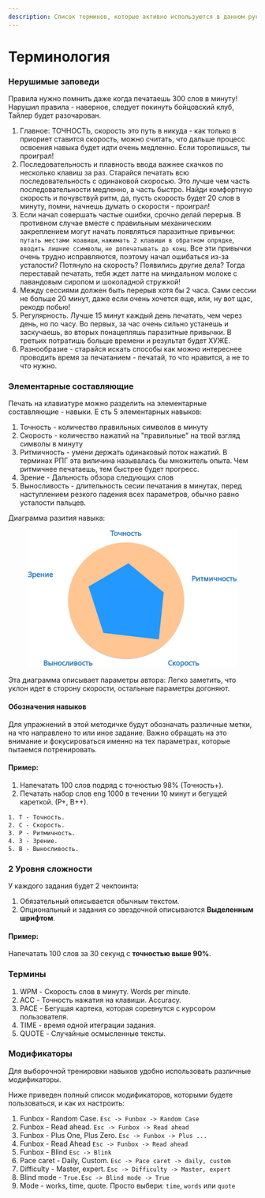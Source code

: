 ```yaml
---
description: Список терминов, которые активно используются в данном руководств
---
```


# Терминология

### Нерушимые заповеди

Правила нужно помнить даже когда печатаешь 300 слов в минуту! Нарушил правила - наверное, следует покинуть бойцовский клуб, Тайлер будет разочарован.

1. Главное: ТОЧНОСТЬ, скорость это путь в никуда - как только в приориет ставится скорость, можно считать, что дальше процесс освоения навыка будет идти очень медленно. Если торопишься, ты проиграл!
2. Последовательность и плавность ввода важнее скачков по несколько клавиш за раз. Старайся печатать всю последовательность с одинаковой скоросью. Это лучше чем часть последовательности медленно, а часть быстро. Найди комфортную скорость и почувствуй ритм, да, пусть скорость будет 20 слов в минуту, помни, начнешь думать о скорости - проиграл!
3. Если начал совершать частые ошибки, срочно делай перерыв. В противном случае вместе с правильным механическим закреплением могут начать появляться паразитные привычки: `путать местами коавиши`, `нажимать 2 клавиши в обратном опрядке`, `вводить лишние ссимволы`, `не допечатывать до конц`. Все эти привычки очень трудно исправляются, поэтому начал ошибаться из-за усталости? Потянуло на скорость? Появились другие дела? Тогда переставай печатать, тебя ждет латте на миндальном молоке с лавандовым сиропом и шоколадной стружкой!
4. Между сессиями должен быть перерыв хотя бы 2 часа. Сами сессии не больше 20 минут, даже если очень хочется еще, или, ну вот щас, рекодр побью!
5. Регулярность. Лучше 15 минут каждый день печатать, чем через день, но по часу. Во первых, за час очень сильно устанешь и заскучаешь, во вторых понацепляшь паразитные привычки. В третьих потратишь больше времени и результат будет ХУЖЕ.
6. Разнообразие - старайся искать способы как можно интереснее проводить время за печатанием - печатай, то что нравится, а не то что нужно.

### Элементарные составляющие

Печать на клавиатуре можно разделить на элементарные составляющие - навыки. Е сть 5 элементарных навыков:

1. Точность - количество правильных символов в минуту
2. Скорость - количество нажатий на "правильные" на твой взгляд символы в минуту
3. Ритмичность - умени держать одинаковый поток нажатий. В терминах РПГ эта виличина называлась бы множитель опыта. Чем ритмичнее печатаешь, тем быстрее будет прогресс.
4. Зрение - Дальность обзора следующих слов
5. Выносливость - длительность сесии печатания в минутах, перед наступлением резкого падения всех параметров, обычно равно усталости пальцев.

Диаграмма разития навыка:&#x20;

<figure><img src="https://github.com/Shinbatsu/The-typing/raw/master/img/%D1%81.png" alt=""><figcaption></figcaption></figure>

Эта диаграмма описывает параметры автора: Легко заметить, что уклон идет в сторону скорости, остальные параметры догоняют.

#### Обозначения навыков

Для упражнений в этой методичке будут обозначать различные метки, на что направлено то или иное задание. Важно обращать на это внимание и фокусироваться именно на тех параметрах, которые пытаемся потренировать.

#### Пример:

1. Напечатать 100 слов подряд с точностью 98% (Точность+).
2. Печатать набор слов eng 1000 в течении 10 минут и бегущей кареткой. (Р+, В++).

```
1. Т - Точность.
2. С - Скорость.
3. Р - Ритмичность.
4. З - Зрение.
5. В - Выносливость.
```

### 2 Уровня сложности

У каждого задания будет 2 чекпоинта:

1. Обязательный описывается обычным текстом.
2. Опциональный и задания со звездочной описываются **Выделенным шрифтом**.

#### Пример:

Напечатать 100 слов за 30 секунд с **точностью выше 90%**.

### Термины

1. WPM - Скорость слов в минуту. Words per minute.
2. ACC - Точность нажатия на клавиши. Accuracy.
3. PACE - Бегущая картека, которая соревнутся с курсором пользователя.
4. TIME - время одной итеграции задания.
5. QUOTE - Случайные осмысленные тексты.

### Модификаторы

Для выборочной тренировки навыков удобно использовать различные модификаторы.

Ниже приведен полный список модификаторов, которыми будете пользоваться, и как их настроить:

1. Funbox - Random Case. `Esc -> Funbox -> Random Case`
2. Funbox - Read ahead. `Esc -> Funbox -> Read ahead`
3. Funbox - Plus One, Plus Zero. `Esc -> Funbox -> Plus ...`
4. Funbox - Read Ahead `Esc -> Funbox -> Read ahead`
5. Funbox - Blind `Esc -> Blink`
6. Pace caret - Daily, Custom. `Esc -> Pace caret -> daily, custom`
7. Difficulty - Master, expert. `Esc -> Difficulty -> Master, expert`
8. Blind mode - `True.Esc -> Blind mode -> True`
9. Mode - works, time, quote. Просто выбери: `time`, `words` или `quote`

